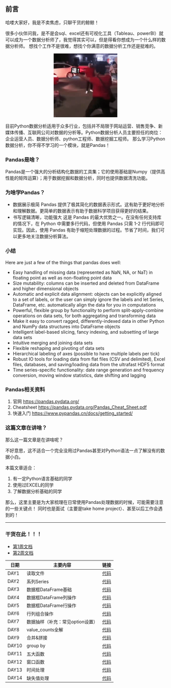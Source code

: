 ## 前言

哈喽大家好，我是不卖焦虑，只聊干货的鲸鲸！

很多小伙伴问我，是不是会sql、excel还有可视化工具（Tableau、powerBI）就可以成为一个数据分析师了，我觉得其实可以，但是得看你想成为一个什么样的数据分析师。
想找个工作不是很难，想找个你满意的数据分析工作还是挺难的。


<div align=center>
<img src=../img/image.png width='200' />
</div>

目前Python数据分析适用于众多行业，包括并不局限于网站运营、销售竞争、新媒体传播、互联网公司对数据的分析等。Python数据分析人员主要担任的岗位：企业运营人员、数据分析师、python工程师、数据挖掘工程师。
那么学习Python数据分析，你不得不学习的一个模块，就是Pandas！

### Pandas是啥？
Pandas是一个强大的分析结构化数据的工具集；它的使用基础是Numpy（提供高性能的矩阵运算）；用于数据挖掘和数据分析，同时也提供数据清洗功能。

### 为啥学Pandas？
- 数据展示极简
Pandas 提供了极其简化的数据表示形式。这有助于更好地分析和理解数据。更简单的数据表示有助于数据科学项目获得更好的结果。
- 书写逻辑清晰，功能强大
这是 Pandas 的最大优势之一。在没有任何支持库的情况下，在 Python 中需要多行代码，但使用 Pandas 只需 1-2 行代码即可实现。因此，使用 Pandas 有助于缩短处理数据的过程。节省了时间，我们可以更多地关注数据分析算法。


### 小结

Here are just a few of the things that pandas does well:
- Easy handling of missing data (represented as NaN, NA, or NaT) in floating point as well as non-floating point data
- Size mutability: columns can be inserted and deleted from DataFrame and higher dimensional objects
- Automatic and explicit data alignment: objects can be explicitly aligned to a set of labels, or the user can simply ignore the labels and let Series, DataFrame, etc. automatically align the data for you in computations
- Powerful, flexible group by functionality to perform split-apply-combine operations on data sets, for both aggregating and transforming data
- Make it easy to convert ragged, differently-indexed data in other Python and NumPy data structures into DataFrame objects
- Intelligent label-based slicing, fancy indexing, and subsetting of large data sets
- Intuitive merging and joining data sets
- Flexible reshaping and pivoting of data sets
- Hierarchical labeling of axes (possible to have multiple labels per tick)
- Robust IO tools for loading data from flat files (CSV and delimited), Excel files, databases, and saving/loading data from the ultrafast HDF5 format
- Time series-specific functionality: date range generation and frequency conversion, moving window statistics, date shifting and lagging

### Pandas相关资料

1. 官网
https://pandas.pydata.org/
2. Cheatsheet
https://pandas.pydata.org/Pandas_Cheat_Sheet.pdf
3. 快速入门
https://www.pypandas.cn/docs/getting_started/


### 这篇文章在讲啥？

那么这一篇文章是在讲啥呢？

不好意思，这不适合一个完全没用过Pandas甚至对Python语法一点了解没有的数据小白。

本篇文章适合：
1. 有一定Python语言基础的同学
2. 使用过EXCEL的同学
3. 了解数据分析基础的同学

那么，这里主要是为大家梳理在日常使用Pandas处理数据的时候，可能需要注意的一些关键点！
同时也是面试（主要是take home project）、甚至以后工作会遇到的！

---

### 干货在此！！！

- [第1周文档](https://ex661wn4s4.feishu.cn/docx/doxcnYhnPWtZBw9ceJZGG0wsQTf)
- [第2周文档](https://ex661wn4s4.feishu.cn/docx/doxcnuqfIOQwgKayh8O4XwckjAC)

|  日期   |   主要内容  |  链接   |     
| --- | -------- | --- | 
|  DAY1  |   读取文件  |  [代码](https://gitee.com/gzjzg/data-preparation-crash-course/blob/master/14DAYPandasChallenge/DAY1/Pandas_DAY1.ipynb)   |     |
|   DAY2  |  系列Series   |  [代码](https://gitee.com/gzjzg/data-preparation-crash-course/blob/master/14DAYPandasChallenge/DAY2/Pandas_DAY2.ipynb)   |     
|   DAY3  |  数据框DataFrame基础   |  [代码](https://gitee.com/gzjzg/data-preparation-crash-course/blob/master/14DAYPandasChallenge/DAY3/Pandas_DAY3.ipynb)    |     
|   DAY4  |  数据框DataFrame列操作   |  [代码](https://gitee.com/gzjzg/data-preparation-crash-course/blob/master/14DAYPandasChallenge/DAY4/Pandas_DAY4.ipynb)    |     
|  DAY5  |  数据框DataFrame行操作  | [代码](https://gitee.com/gzjzg/data-preparation-crash-course/blob/master/14DAYPandasChallenge/DAY5/Pandas_DAY5.ipynb)    |     
|  DAY6   |  行列组合操作   | [代码](https://gitee.com/gzjzg/data-preparation-crash-course/blob/master/14DAYPandasChallenge/DAY6/Pandas_DAY6.ipynb)     |     
| DAY7   |  数据抽样（补充：常见option设置）   |  [代码](https://gitee.com/gzjzg/data-preparation-crash-course/blob/master/14DAYPandasChallenge/DAY7/Pandas_DAY7.ipynb)    |     
|  DAY8   |  value_counts全解   |   [代码](https://gitee.com/gzjzg/data-preparation-crash-course/blob/master/14DAYPandasChallenge/DAY8/Pandas_DAY8.ipynb)  |     
| DAY9   |  合并&拼接   |  [代码](https://gitee.com/gzjzg/data-preparation-crash-course/blob/master/14DAYPandasChallenge/DAY9/Pandas_DAY9.ipynb)   |     
|  DAY10  |  group by   | [代码](https://gitee.com/gzjzg/data-preparation-crash-course/blob/master/14DAYPandasChallenge/DAY10/Pandas_DAY10.ipynb)      |     
|  DAY11  |  五大函数   |  [代码](https://gitee.com/gzjzg/data-preparation-crash-course/blob/master/14DAYPandasChallenge/DAY11/Pandas_DAY11.ipynb)    |     
| DAY12 |   窗口函数  |  [代码](https://gitee.com/gzjzg/data-preparation-crash-course/blob/master/14DAYPandasChallenge/DAY12/Pandas_DAY12.ipynb)   |    
|  DAY13   |   时间处理  |  [代码](https://gitee.com/gzjzg/data-preparation-crash-course/blob/master/14DAYPandasChallenge/DAY13/Pandas_DAY13.ipynb)     |    
| DAY14 |   缺失值处理  |  [代码](https://gitee.com/gzjzg/data-preparation-crash-course/blob/master/14DAYPandasChallenge/DAY14/Pandas_DAY14.ipynb)   |     

